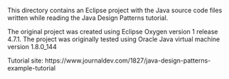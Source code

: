 <p>This directory contains an Eclipse project with the Java source code files written while reading the Java Design Patterns tutorial.
<p>The original project was created using Eclipse Oxygen version 1 release 4.7.1. The project was originally tested using Oracle Java virtual machine version 1.8.0_144</p>
<p>Tutorial site: https://www.journaldev.com/1827/java-design-patterns-example-tutorial</p>
